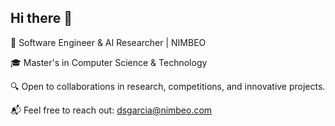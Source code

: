 ## Hi there 👋

🚀 Software Engineer & AI Researcher | NIMBEO

🎓 Master's in Computer Science & Technology

🔍 Open to collaborations in research, competitions, and innovative projects.

📬 Feel free to reach out: [dsgarcia@nimbeo.com](dsgarcia@nimbeo.com)

<!--
**Tisandg/tisandg** is a ✨ _special_ ✨ repository because its `README.md` (this file) appears on your GitHub profile.

Here are some ideas to get you started:

- 🔭 I’m currently working on ...
- 🌱 I’m currently learning ...
- 👯 I’m looking to collaborate on ...
- 🤔 I’m looking for help with ...
- 💬 Ask me about ...
- 📫 How to reach me: ...
- 😄 Pronouns: ...
- ⚡ Fun fact: ...
-->
